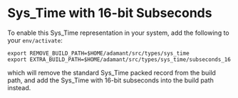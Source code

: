 # Sys_Time with 16-bit Subseconds

To enable this Sys_Time representation in your system, add the following to your `env/activate`:

```
export REMOVE_BUILD_PATH=$HOME/adamant/src/types/sys_time
export EXTRA_BUILD_PATH=$HOME/adamant/src/types/sys_time/subseconds_16
```

which will remove the standard Sys_Time packed record from the build path, and add the Sys_Time with 16-bit subseconds into the build path instead.
